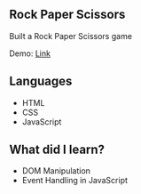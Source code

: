 ## Rock Paper Scissors
Built a Rock Paper Scissors game

Demo: [Link](https://marboleda.github.io/rock-paper-scissors/)

## Languages
- HTML
- CSS
- JavaScript

## What did I learn?
- DOM Manipulation
- Event Handling in JavaScript